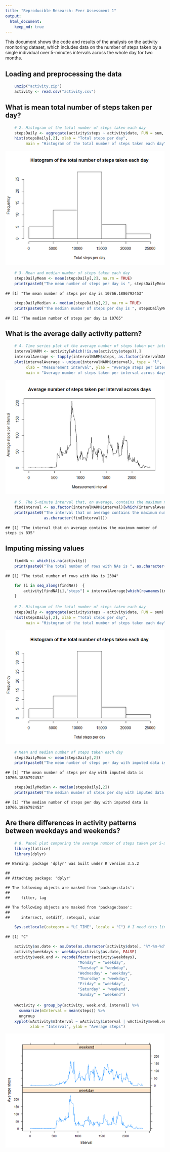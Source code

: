 ```yaml
---
title: "Reproducible Research: Peer Assessment 1"
output: 
  html_document:
    keep_md: true
---
```

This document shows the code and results of the analysis on the activity
monitoring dataset, which includes data on the number of steps taken by a 
single individual over 5-minutes intervals across the whole day for two months.

## Loading and preprocessing the data


```r
    unzip("activity.zip")
    activity <- read.csv("activity.csv")
```

## What is mean total number of steps taken per day?


```r
    # 2. Histogram of the total number of steps taken each day
    stepsDaily <- aggregate(activity$steps ~ activity$date, FUN = sum, na.action = na.omit)
    hist(stepsDaily[,2], xlab = "Total steps per day", 
         main = "Histogram of the total number of steps taken each day")
```

![](PA1_template_files/figure-html/unnamed-chunk-2-1.png)<!-- -->

```r
    # 3. Mean and median number of steps taken each day
    stepsDailyMean <- mean(stepsDaily[,2], na.rm = TRUE)
    print(paste0("The mean number of steps per day is ", stepsDailyMean))
```

```
## [1] "The mean number of steps per day is 10766.1886792453"
```

```r
    stepsDailyMedian <- median(stepsDaily[,2], na.rm = TRUE)
    print(paste0("The median number of steps per day is ", stepsDailyMedian))
```

```
## [1] "The median number of steps per day is 10765"
```

## What is the average daily activity pattern?


```r
    # 4. Time series plot of the average number of steps taken per interval
    intervalNARM <- activity[which(!is.na(activity$steps)),]
    intervalAverage <- tapply(intervalNARM$steps, as.factor(intervalNARM$interval), FUN = mean)
    plot(intervalAverage ~ unique(intervalNARM$interval), type = "l", 
         xlab = "Measurement interval", ylab = "Average steps per interval",
         main = "Average number of steps taken per interval across days")
```

![](PA1_template_files/figure-html/unnamed-chunk-3-1.png)<!-- -->

```r
    # 5. The 5-minute interval that, on average, contains the maximum number of steps
    findInterval <- as.factor(intervalNARM$interval)[which(intervalAverage == max(intervalAverage))]
    print(paste0("The interval that on average contains the maximum number of steps is ",
                 as.character(findInterval)))
```

```
## [1] "The interval that on average contains the maximum number of steps is 835"
```

## Imputing missing values


```r
    findNA <- which(is.na(activity))
    print(paste0("The total number of rows with NAs is ", as.character(length(findNA))))
```

```
## [1] "The total number of rows with NAs is 2304"
```

```r
    for (i in seq_along(findNA))  {
        activity[findNA[i],"steps"] = intervalAverage[which(rownames(intervalAverage)==as.character(activity[findNA[i],"interval"]))]
    }

    # 7. Histogram of the total number of steps taken each day
    stepsDaily <- aggregate(activity$steps ~ activity$date, FUN = sum)
    hist(stepsDaily[,2], xlab = "Total steps per day", 
         main = "Histogram of the total number of steps taken each day")
```

![](PA1_template_files/figure-html/unnamed-chunk-4-1.png)<!-- -->

```r
    # Mean and median number of steps taken each day
    stepsDailyMean <- mean(stepsDaily[,2])
    print(paste0("The mean number of steps per day with imputed data is ", stepsDailyMean))
```

```
## [1] "The mean number of steps per day with imputed data is 10766.1886792453"
```

```r
    stepsDailyMedian <- median(stepsDaily[,2])
    print(paste0("The median number of steps per day with imputed data is ", stepsDailyMedian))
```

```
## [1] "The median number of steps per day with imputed data is 10766.1886792453"
```

## Are there differences in activity patterns between weekdays and weekends?


```r
    # 8. Panel plot comparing the average number of steps taken per 5-minute interval across weekdays and weekends
    library(lattice)
    library(dplyr)
```

```
## Warning: package 'dplyr' was built under R version 3.5.2
```

```
## 
## Attaching package: 'dplyr'
```

```
## The following objects are masked from 'package:stats':
## 
##     filter, lag
```

```
## The following objects are masked from 'package:base':
## 
##     intersect, setdiff, setequal, union
```

```r
    Sys.setlocale(category = "LC_TIME", locale = "C") # I need this line to have weekdays in English
```

```
## [1] "C"
```

```r
    activity$as.date <- as.Date(as.character(activity$date), "%Y-%m-%d")   
    activity$weekdays <- weekdays(activity$as.date, FALSE)
    activity$week.end <- recode(factor(activity$weekdays), 
                                "Monday" = "weekday",
                                "Tuesday" = "weekday",
                                "Wednesday" = "weekday",
                                "Thursday" = "weekday",
                                "Friday" = "weekday",
                                "Saturday" = "weekend",
                                "Sunday" = "weekend")

    wActivity <- group_by(activity, week.end, interval) %>% 
      summarize(mInterval = mean(steps)) %>% 
      ungroup
    xyplot(wActivity$mInterval ~ wActivity$interval | wActivity$week.end, layout = c(1, 2), type = "l",
           xlab = "Interval", ylab = "Average steps")
```

![](PA1_template_files/figure-html/unnamed-chunk-5-1.png)<!-- -->

